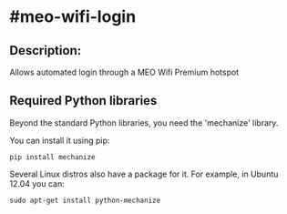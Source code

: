 #meo-wifi-login
==============
## Description:
Allows automated login through a MEO Wifi Premium hotspot

## Required Python libraries
Beyond the standard Python libraries, you need the 'mechanize' library.

You can install it using pip:

```
pip install mechanize
```

Several Linux distros also have a package for it. For example, in Ubuntu 12.04 you can:

```
sudo apt-get install python-mechanize
```

